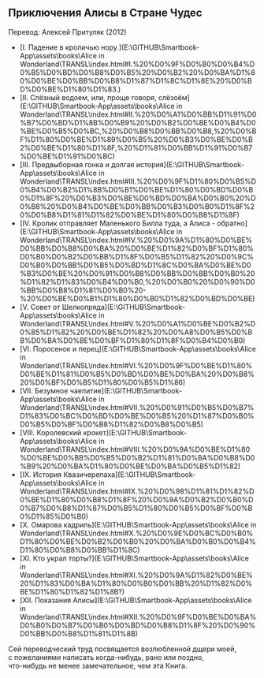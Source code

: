 ## Приключения Алисы в Стране Чудес

Перевод: Алексей Притуляк (2012)

- [I. Падение в кроличью нору.](E:\GITHUB\Smartbook-App\assets\books\Alice in Wonderland\TRANSL\index.html#I.%20%D0%9F%D0%B0%D0%B4%D0%B5%D0%BD%D0%B8%D0%B5%20%D0%B2%20%D0%BA%D1%80%D0%BE%D0%BB%D0%B8%D1%87%D1%8C%D1%8E%20%D0%BD%D0%BE%D1%80%D1%83.)
- [II. Слёзный водоем, или, проще говоря, слёзоём](E:\GITHUB\Smartbook-App\assets\books\Alice in Wonderland\TRANSL\index.html#II.%20%D0%A1%D0%BB%D1%91%D0%B7%D0%BD%D1%8B%D0%B9%20%D0%B2%D0%BE%D0%B4%D0%BE%D0%B5%D0%BC,%20%D0%B8%D0%BB%D0%B8,%20%D0%BF%D1%80%D0%BE%D1%89%D0%B5%20%D0%B3%D0%BE%D0%B2%D0%BE%D1%80%D1%8F,%20%D1%81%D0%BB%D1%91%D0%B7%D0%BE%D1%91%D0%BC)
- [III. Предвыборная гонка и долгая история](E:\GITHUB\Smartbook-App\assets\books\Alice in Wonderland\TRANSL\index.html#III.%20%D0%9F%D1%80%D0%B5%D0%B4%D0%B2%D1%8B%D0%B1%D0%BE%D1%80%D0%BD%D0%B0%D1%8F%20%D0%B3%D0%BE%D0%BD%D0%BA%D0%B0%20%D0%B8%20%D0%B4%D0%BE%D0%BB%D0%B3%D0%B0%D1%8F%20%D0%B8%D1%81%D1%82%D0%BE%D1%80%D0%B8%D1%8F)
- [IV. Кролик отправляет Маленького Билла туда, а Алиса - обратно](E:\GITHUB\Smartbook-App\assets\books\Alice in Wonderland\TRANSL\index.html#IV.%20%D0%9A%D1%80%D0%BE%D0%BB%D0%B8%D0%BA%20%D0%BE%D1%82%D0%BF%D1%80%D0%B0%D0%B2%D0%BB%D1%8F%D0%B5%D1%82%20%D0%9C%D0%B0%D0%BB%D0%B5%D0%BD%D1%8C%D0%BA%D0%BE%D0%B3%D0%BE%20%D0%91%D0%B8%D0%BB%D0%BB%D0%B0%20%D1%82%D1%83%D0%B4%D0%B0,%20%D0%B0%20%D0%90%D0%BB%D0%B8%D1%81%D0%B0%20-%20%D0%BE%D0%B1%D1%80%D0%B0%D1%82%D0%BD%D0%BE)
- [V. Совет от Шелкопряда](E:\GITHUB\Smartbook-App\assets\books\Alice in Wonderland\TRANSL\index.html#V.%20%D0%A1%D0%BE%D0%B2%D0%B5%D1%82%20%D0%BE%D1%82%20%D0%A8%D0%B5%D0%BB%D0%BA%D0%BE%D0%BF%D1%80%D1%8F%D0%B4%D0%B0)
- [VI. Поросенок и перец](E:\GITHUB\Smartbook-App\assets\books\Alice in Wonderland\TRANSL\index.html#VI.%20%D0%9F%D0%BE%D1%80%D0%BE%D1%81%D0%B5%D0%BD%D0%BE%D0%BA%20%D0%B8%20%D0%BF%D0%B5%D1%80%D0%B5%D1%86)
- [VII. Безумное чаепитие](E:\GITHUB\Smartbook-App\assets\books\Alice in Wonderland\TRANSL\index.html#VII.%20%D0%91%D0%B5%D0%B7%D1%83%D0%BC%D0%BD%D0%BE%D0%B5%20%D1%87%D0%B0%D0%B5%D0%BF%D0%B8%D1%82%D0%B8%D0%B5)
- [VIII. Королевский крокет](E:\GITHUB\Smartbook-App\assets\books\Alice in Wonderland\TRANSL\index.html#VIII.%20%D0%9A%D0%BE%D1%80%D0%BE%D0%BB%D0%B5%D0%B2%D1%81%D0%BA%D0%B8%D0%B9%20%D0%BA%D1%80%D0%BE%D0%BA%D0%B5%D1%82)
- [IX. История Квазичерепаха](E:\GITHUB\Smartbook-App\assets\books\Alice in Wonderland\TRANSL\index.html#IX.%20%D0%98%D1%81%D1%82%D0%BE%D1%80%D0%B8%D1%8F%20%D0%9A%D0%B2%D0%B0%D0%B7%D0%B8%D1%87%D0%B5%D1%80%D0%B5%D0%BF%D0%B0%D1%85%D0%B0)
- [X. Омарова кадриль](E:\GITHUB\Smartbook-App\assets\books\Alice in Wonderland\TRANSL\index.html#X.%20%D0%9E%D0%BC%D0%B0%D1%80%D0%BE%D0%B2%D0%B0%20%D0%BA%D0%B0%D0%B4%D1%80%D0%B8%D0%BB%D1%8C)
- [XI. Кто украл торты?](E:\GITHUB\Smartbook-App\assets\books\Alice in Wonderland\TRANSL\index.html#XI.%20%D0%9A%D1%82%D0%BE%20%D1%83%D0%BA%D1%80%D0%B0%D0%BB%20%D1%82%D0%BE%D1%80%D1%82%D1%8B?)
- [XII. Показания Алисы](E:\GITHUB\Smartbook-App\assets\books\Alice in Wonderland\TRANSL\index.html#XII.%20%D0%9F%D0%BE%D0%BA%D0%B0%D0%B7%D0%B0%D0%BD%D0%B8%D1%8F%20%D0%90%D0%BB%D0%B8%D1%81%D1%8B)

Сей переводческий труд посвящается возлюбленной дщери моей,  
с пожеланиями написать когда-нибудь, рано или поздно,  
что-нибудь не менее замечательное, чем эта Книга.